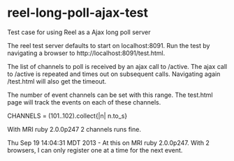 reel-long-poll-ajax-test
========================

Test case for using Reel as a Ajax long poll server

The reel test server defaults to start on localhost:8091.
Run the test by navigating a browser to http://localhost:8091/test.html.

The list of channels to poll is received by an ajax call to /active.
The ajax call to /active is repeated and times out on subsequent calls.
Navigating again /test.html will also get the timeout.

The number of event channels can be set with this range.
The test.html page will track the events on each of these channels.

CHANNELS = (101..102).collect{|n| n.to_s}

With MRI ruby 2.0.0p247 2 channels runs fine.

Thu Sep 19 14:04:31 MDT 2013 - At this on MRI ruby 2.0.0p247.  With 2
browsers, I can only register one at a time for the next event.

